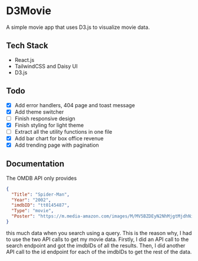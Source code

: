 # D3Movie

A simple movie app that uses D3.js to visualize movie data.

## Tech Stack

- React.js
- TailwindCSS and Daisy UI
- D3.js

## Todo

- [x] Add error handlers, 404 page and toast message
- [x] Add theme switcher
- [ ] Finish responsive design
- [x] Finish styling for light theme
- [ ] Extract all the utility functions in one file
- [x] Add bar chart for box office revenue
- [x] Add trending page with pagination

## Documentation

The OMDB API only provides

```json
{
  "Title": "Spider-Man",
  "Year": "2002",
  "imdbID": "tt0145487",
  "Type": "movie",
  "Poster": "https://m.media-amazon.com/images/M/MV5BZDEyN2NhMjgtMjdhNi00MmNlLWE5YTgtZGE4MzNjMTRlMGEwXkEyXkFqcGdeQXVyNDUyOTg3Njg@._V1_SX300.jpg"
}
```

this much data when you search using a query. This is the reason why, I had to use the two API calls to get my movie data.
Firstly, I did an API call to the search endpoint and got the imdbIDs of all the results. Then, I did another API call to the id endpoint for each of the imdbIDs to get the rest of the data.
